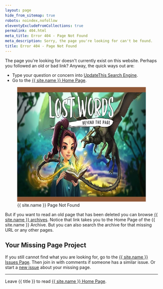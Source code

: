 ```yaml
---
layout: page
hide_from_sitemap: true
robots: noindex,nofollow
eleventyExcludeFromCollections: true
permalink: 404.html
meta_title: Error 404 - Page Not Found
meta_description: Sorry, the page you're looking for can't be found.
title: Error 404 - Page Not Found
---
```


The page you're looking for doesn't currently exist on this website. Perhaps you followed an old or bad link? Anyway, the quick ways out are:
- Type your question or concern into <a href="https://cse.google.com/cse?cx=e7158312c712ab2c3">UpdateThis Search Engine</a>.
- Go to the <a href="/">{{ site.name }} Home Page</a>.

<figure class="inner">
<img src="images/updatethis-com-page-not-found.webp" alt="{{ site.name }} Page Not Found" width="610" height="377">
  <figcaption>{{ site.name }} Page Not Found</figcaption>
</figure>

But if you want to read an old page that has been deleted you can browse <a href="https://web.archive.org/web/20211009060323/https://updatethis.com/">{{ site.name }} archives</a>. Notice that link takes you to the Home Page of the {{ site.name }} Archive. But you can also search the archive for that missing URL or any other pages.

## Your Missing Page Project

If you still cannot find what you are looking for, go to the <a href="https://github.com/kct2020/updatethis-com-11ta/issues">{{ site.name }} Issues Page</a>. Then join in with comments if someone has a similar issue. Or start a <a href="https://github.com/kct2020/updatethis-com-11ta/issues/new/chose">new issue</a> about your missing page.

<hr />

Leave {{ title }} to read <a href="/">{{ site.name }} Home Page</a>.